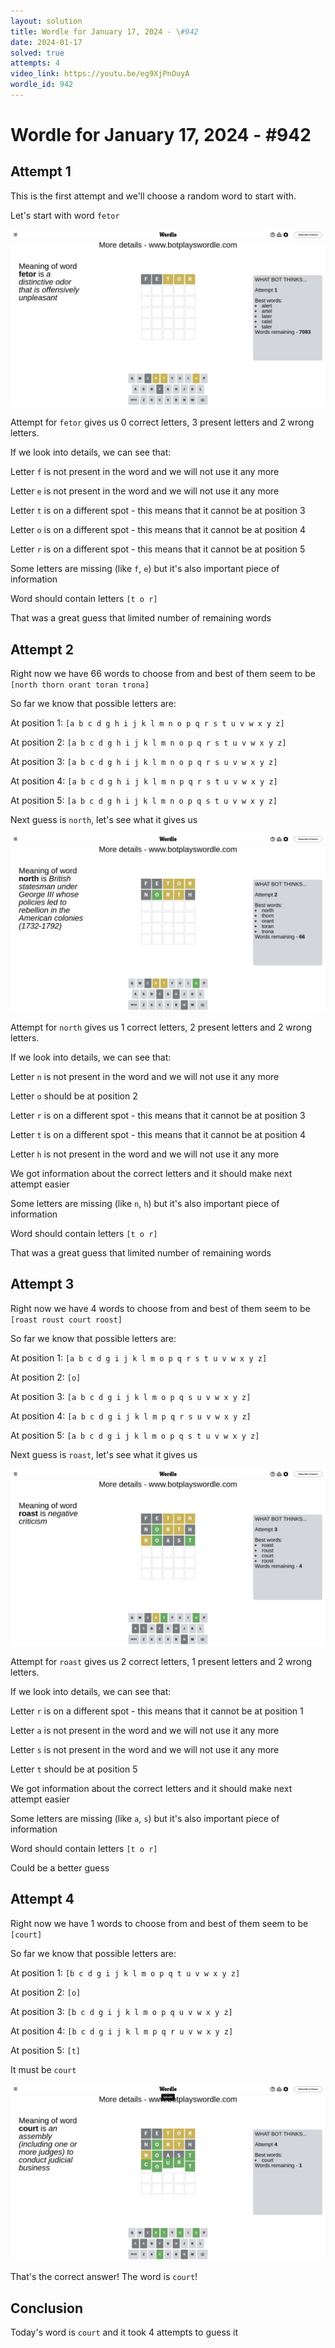 ```yaml
---
layout: solution
title: Wordle for January 17, 2024 - \#942
date: 2024-01-17
solved: true
attempts: 4
video_link: https://youtu.be/eg9XjPnOuyA
wordle_id: 942
---
```


# Wordle for January 17, 2024 - \#942

## Attempt 1

This is the first attempt and we'll choose a random word to start with.

Let's start with word `fetor`

![Attempt 1](2024-01-17/attempt-1.png)

Attempt for `fetor` gives us 0 correct letters, 3 present letters and 2 wrong letters.

If we look into details, we can see that:

Letter `f` is not present in the word and we will not use it any more

Letter `e` is not present in the word and we will not use it any more

Letter `t` is on a different spot - this means that it cannot be at position 3

Letter `o` is on a different spot - this means that it cannot be at position 4

Letter `r` is on a different spot - this means that it cannot be at position 5

Some letters are missing (like `f`, `e`) but it's also important piece of information

Word should contain letters `[t o r]`

That was a great guess that limited number of remaining words



## Attempt 2

Right now we have 66 words to choose from and best of them seem to be `[north thorn orant toran trona]`

So far we know that possible letters are:

At position 1: `[a b c d g h i j k l m n o p q r s t u v w x y z]`

At position 2: `[a b c d g h i j k l m n o p q r s t u v w x y z]`

At position 3: `[a b c d g h i j k l m n o p q r s u v w x y z]`

At position 4: `[a b c d g h i j k l m n p q r s t u v w x y z]`

At position 5: `[a b c d g h i j k l m n o p q s t u v w x y z]`

Next guess is `north`, let's see what it gives us

![Attempt 2](2024-01-17/attempt-2.png)

Attempt for `north` gives us 1 correct letters, 2 present letters and 2 wrong letters.

If we look into details, we can see that:

Letter `n` is not present in the word and we will not use it any more

Letter `o` should be at position 2

Letter `r` is on a different spot - this means that it cannot be at position 3

Letter `t` is on a different spot - this means that it cannot be at position 4

Letter `h` is not present in the word and we will not use it any more

We got information about the correct letters and it should make next attempt easier

Some letters are missing (like `n`, `h`) but it's also important piece of information

Word should contain letters `[t o r]`

That was a great guess that limited number of remaining words



## Attempt 3

Right now we have 4 words to choose from and best of them seem to be `[roast roust court roost]`

So far we know that possible letters are:

At position 1: `[a b c d g i j k l m o p q r s t u v w x y z]`

At position 2: `[o]`

At position 3: `[a b c d g i j k l m o p q s u v w x y z]`

At position 4: `[a b c d g i j k l m p q r s u v w x y z]`

At position 5: `[a b c d g i j k l m o p q s t u v w x y z]`

Next guess is `roast`, let's see what it gives us

![Attempt 3](2024-01-17/attempt-3.png)

Attempt for `roast` gives us 2 correct letters, 1 present letters and 2 wrong letters.

If we look into details, we can see that:

Letter `r` is on a different spot - this means that it cannot be at position 1

Letter `a` is not present in the word and we will not use it any more

Letter `s` is not present in the word and we will not use it any more

Letter `t` should be at position 5

We got information about the correct letters and it should make next attempt easier

Some letters are missing (like `a`, `s`) but it's also important piece of information

Word should contain letters `[t o r]`

Could be a better guess



## Attempt 4

Right now we have 1 words to choose from and best of them seem to be `[court]`

So far we know that possible letters are:

At position 1: `[b c d g i j k l m o p q t u v w x y z]`

At position 2: `[o]`

At position 3: `[b c d g i j k l m o p q u v w x y z]`

At position 4: `[b c d g i j k l m p q r u v w x y z]`

At position 5: `[t]`

It must be `court`

![Attempt 4](2024-01-17/attempt-4.png)

That's the correct answer! The word is `court`!

## Conclusion

Today's word is `court` and it took 4 attempts to guess it

